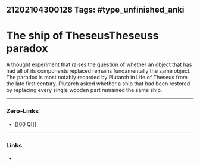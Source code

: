 21202104300128
Tags: #type_unfinished_anki
---
# The ship of TheseusTheseuss paradox

A thought experiment that raises the question of whether an object that has had all of its components replaced remains fundamentally the same object. The paradox is most notably recorded by Plutarch in Life of Theseus from the late first century. Plutarch asked whether a ship that had been restored by replacing every single wooden part remained the same ship.

---
### Zero-Links
- [[00 QI]]
---
### Links
-